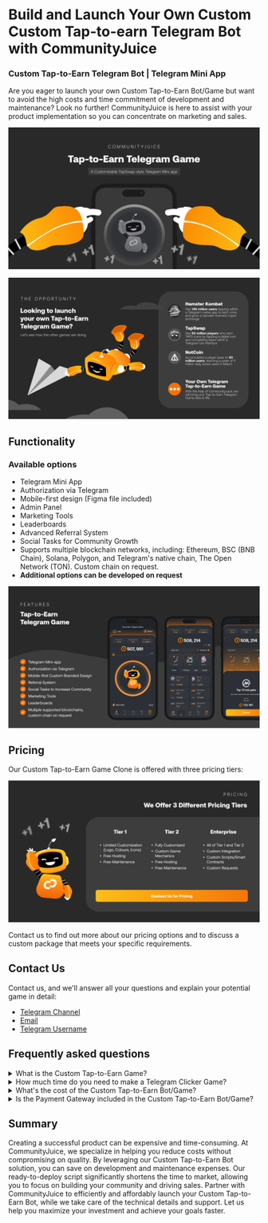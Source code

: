 # Build and Launch Your Own Custom Custom Tap-to-earn Telegram Bot with CommunityJuice

### Custom Tap-to-Earn Telegram Bot | Telegram Mini App

Are you eager to launch your own Custom Tap-to-Earn Bot/Game but want to avoid the high costs and time commitment of development and maintenance? Look no further! CommunityJuice is here to assist with your product implementation so you can concentrate on marketing and sales.

![Custom Tap-to-Earn Bot GitHub Image](/images/tapswap.jpg "White Label TapSwap | GitHub")

![Telegram Custom Tap-to-Earn Games GitHub Image](/images/2.jpg "Telegram Custom Tap-to-Earn Games | GitHub")

## Functionality
### Available options
- Telegram Mini App
- Authorization via Telegram
- Mobile-first design (Figma file included)
- Admin Panel
- Marketing Tools
- Leaderboards
- Advanced Referral System
- Social Tasks for Community Growth
- Supports multiple blockchain networks, including: Ethereum, BSC (BNB Chain), Solana, Polygon, and Telegram's native chain, The Open Network (TON). Custom chain on request.
- <b>Additional options can be developed on request</b>

![Telegram Custom Tap-to-Earn Sample Mockup](/images/3.jpg "Telegram Custom Tap-to-Earn Game Mockup | GitHub")



## Pricing
Our  Custom Tap-to-Earn Game Clone is offered with three pricing tiers:

[![CommunityJuice Special Offers](/images/5.jpg)](mailto:gm@communityjuice.xyz)

Contact us to find out more about our pricing options and to discuss a custom package that meets your specific requirements.

## Contact Us

Contact us, and we'll answer all your questions and explain your potential game in detail:

- <a href="https://t.me/osClub" target="_blank">Telegram Channel</a>
- [Email](mailto:xialop@outlook.com)
- <a href="https://t.me/LampStack" target="_blank">Telegram Username</a>


## Frequently asked questions

<details>
  <summary>What is the Custom Tap-to-Earn Game?</summary>
  <p>The Custom Tap-to-Earn bot/Game is a comprehensive package for a Telegram clicker game with marketing mechanics, designed to minimize the cost of building a Web3 community.</p> 
  <p>Examples are games like TapSwap, NotCoin & Hamster Kombat games.</p> 
</details>

<details>
  <summary>How much time do you need to make a Telegram Clicker Game?</summary>
  <p>Since this is a whitelabel solution, development and launch take less time than building from scratch. You’ll have a ready-made solution in less than a month.</p>
</details>

<details>
  <summary>What's the cost of the Custom Tap-to-Earn Bot/Game?</summary>
  <p>Our Custom Tap-to-Earn Bot/Game is offered with three pricing tiers:</p> 
  <ul>
      <li>Tier 1 - We will use the same UI/UX Design and format as our whitelabel model but using your brand elements such as typography, logos, and colours. Free hosting, free maintenance</li>
      <li>Tier 2 - This tier involves a full design of the interface. If you have a custom game mechanics you want to implement, this would be the right option for you. This also comes with free hosting and free maintenance</li>
      <li>Enterprise - If you need a custom integration, custom game mechanics, custom scripts, you want to add this option is for you.</li>  
  </ul>
  <p>Contact Us for the exact pricing for each tier.</p> 
</details>

<details>
  <summary>Is the Payment Gateway included in the Custom Tap-to-Earn Bot/Game?</summary>
  <p>No, as this feature requires a license. If you have the necessary license, we can integrate the payment gateway for an additional fee.</p>
</details>

## Summary

Creating a successful product can be expensive and time-consuming. At CommunityJuice, we specialize in helping you reduce costs without compromising on quality. By leveraging our Custom Tap-to-Earn Bot solution, you can save on development and maintenance expenses. Our ready-to-deploy script significantly shortens the time to market, allowing you to focus on building your community and driving sales. Partner with CommunityJuice to efficiently and affordably launch your Custom Tap-to-Earn Bot, while we take care of the technical details and support. Let us help you maximize your investment and achieve your goals faster.
